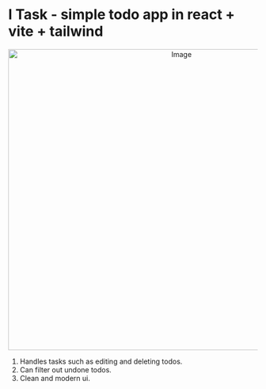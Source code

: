 # I Task - simple todo app in react + vite + tailwind

<center>
  <img width="684" height="608" alt="Image" src="https://github.com/user-attachments/assets/a4734bb8-6f12-4b50-a215-0db714069257" />
</center>

1. Handles tasks such as editing and deleting todos.
2. Can filter out undone todos.
3. Clean and modern ui.

